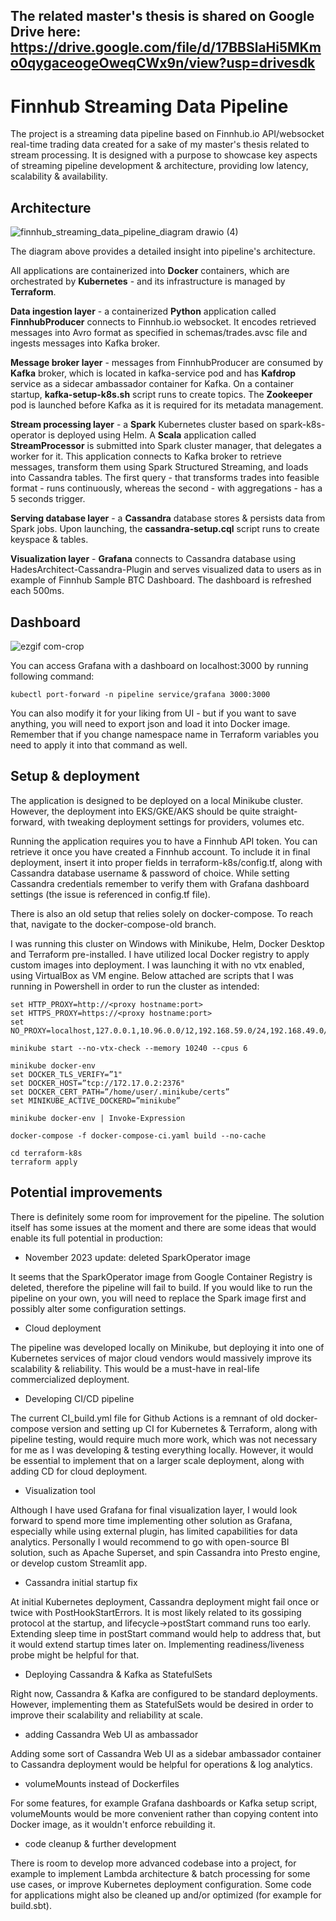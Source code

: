 The related master's thesis is shared on Google Drive here:  https://drive.google.com/file/d/17BBSlaHi5MKmo0qygaceogeOweqCWx9n/view?usp=drivesdk
---
# Finnhub Streaming Data Pipeline

The project is a streaming data pipeline based on Finnhub.io API/websocket real-time trading data created for a sake of my master's thesis related to stream processing.
It is designed with a purpose to showcase key aspects of streaming pipeline development & architecture, providing low latency, scalability & availability.

## Architecture

![finnhub_streaming_data_pipeline_diagram drawio (4)](https://user-images.githubusercontent.com/75480707/218998119-12d514ef-8e10-40e7-a638-afaa728e6b4f.png)

The diagram above provides a detailed insight into pipeline's architecture. 

All applications are containerized into **Docker** containers, which are orchestrated by **Kubernetes** - and its infrastructure is managed by **Terraform**.

**Data ingestion layer** - a containerized **Python** application called **FinnhubProducer** connects to Finnhub.io websocket. It encodes retrieved messages into Avro format as specified in schemas/trades.avsc file and ingests messages into Kafka broker.

**Message broker layer** - messages from FinnhubProducer are consumed by **Kafka** broker, which is located in kafka-service pod and has **Kafdrop** service as a sidecar ambassador container for Kafka. On a container startup, **kafka-setup-k8s.sh** script runs to create topics. The **Zookeeper** pod is launched before Kafka as it is required for its metadata management.

**Stream processing layer** - a **Spark** Kubernetes cluster based on spark-k8s-operator is deployed using Helm. A **Scala** application called **StreamProcessor** is submitted into Spark cluster manager, that delegates a worker for it. This application connects to Kafka broker to retrieve messages, transform them using Spark Structured Streaming, and loads into Cassandra tables. The first query - that transforms trades into feasible format - runs continuously, whereas the second - with aggregations - has a 5 seconds trigger.

**Serving database layer** - a **Cassandra** database stores & persists data from Spark jobs. Upon launching, the **cassandra-setup.cql** script runs to create keyspace & tables.

**Visualization layer** - **Grafana** connects to Cassandra database using HadesArchitect-Cassandra-Plugin and serves visualized data to users as in example of Finnhub Sample BTC Dashboard. The dashboard is refreshed each 500ms.

## Dashboard

![ezgif com-crop](https://user-images.githubusercontent.com/75480707/219054392-5cc6a3e6-b034-4e75-8cb5-3baafe001149.gif)

You can access Grafana with a dashboard on localhost:3000 by running following command:
```
kubectl port-forward -n pipeline service/grafana 3000:3000
```
You can also modify it for your liking from UI - but if you want to save anything, you will need to export json and load it into Docker image.
Remember that if you change namespace name in Terraform variables you need to apply it into that command as well.

## Setup & deployment

The application is designed to be deployed on a local Minikube cluster. However, the deployment into EKS/GKE/AKS should be quite straight-forward, with tweaking deployment settings for providers, volumes etc.

Running the application requires you to have a Finnhub API token. You can retrieve it once you have created a Finnhub account. To include it in final deployment, insert it into proper fields in terraform-k8s/config.tf, along with Cassandra database username & password of choice. While setting Cassandra credentials remember to verify them with Grafana dashboard settings (the issue is referenced in config.tf file).

There is also an old setup that relies solely on docker-compose. To reach that, navigate to the docker-compose-old branch.

I was running this cluster on Windows with Minikube, Helm, Docker Desktop and Terraform pre-installed. I have utilized local Docker registry to apply custom images into deployment. I was launching it with no vtx enabled, using VirtualBox as VM engine. Below attached are scripts that I was running in Powershell in order to run the cluster as intended:

```
set HTTP_PROXY=http://<proxy hostname:port>
set HTTPS_PROXY=https://<proxy hostname:port>
set NO_PROXY=localhost,127.0.0.1,10.96.0.0/12,192.168.59.0/24,192.168.49.0/24,192.168.39.0/24

minikube start --no-vtx-check --memory 10240 --cpus 6

minikube docker-env
set DOCKER_TLS_VERIFY=”1"
set DOCKER_HOST=”tcp://172.17.0.2:2376"
set DOCKER_CERT_PATH=”/home/user/.minikube/certs”
set MINIKUBE_ACTIVE_DOCKERD=”minikube”

minikube docker-env | Invoke-Expression

docker-compose -f docker-compose-ci.yaml build --no-cache

cd terraform-k8s
terraform apply
```

## Potential improvements

There is definitely some room for improvement for the pipeline. The solution itself has some issues at the moment and there are some ideas that would enable its full potential in production:

- November 2023 update: deleted SparkOperator image

It seems that the SparkOperator image from Google Container Registry is deleted, therefore the pipeline will fail to build. If you would like to run the pipeline on your own, you will need to replace the Spark image first and possibly alter some configuration settings.

- Cloud deployment

The pipeline was developed locally on Minikube, but deploying it into one of Kubernetes services of major cloud vendors would massively improve its scalability & reliability. This would be a must-have in real-life commercialized deployment.

- Developing CI/CD pipeline

The current CI_build.yml file for Github Actions is a remnant of old docker-compose version and setting up CI for Kubernetes & Terraform, along with pipeline testing, would require much more work, which was not necessary for me as I was developing & testing everything locally. However, it would be essential to implement that on a larger scale deployment, along with adding CD for cloud deployment.

- Visualization tool

Although I have used Grafana for final visualization layer, I would look forward to spend more time implementing other solution as Grafana, especially while using external plugin, has limited capabilities for data analytics. Personally I would recommend to go with open-source BI solution, such as Apache Superset, and spin Cassandra into Presto engine, or develop custom Streamlit app.

- Cassandra initial startup fix

At initial Kubernetes deployment, Cassandra deployment might fail once or twice with PostHookStartErrors. It is most likely related to its gossiping protocol at the startup, and lifecycle->postStart command runs too early. Extending sleep time in postStart command would help to address that, but it would extend startup times later on. Implementing readiness/liveness probe might be helpful for that.

- Deploying Cassandra & Kafka as StatefulSets

Right now, Cassandra & Kafka are configured to be standard deployments. However, implementing them as StatefulSets would be desired in order to improve their scalability and reliability at scale.

- adding Cassandra Web UI as ambassador

Adding some sort of Cassandra Web UI as a sidebar ambassador container to Cassandra deployment would be helpful for operations & log analytics.

- volumeMounts instead of Dockerfiles

For some features, for example Grafana dashboards or Kafka setup script, volumeMounts would be more convenient rather than copying content into Docker image, as it wouldn't enforce rebuilding it.

- code cleanup & further development

There is room to develop more advanced codebase into a project, for example to implement Lambda architecture & batch processing for some use cases, or improve Kubernetes deployment configuration. Some code for applications might also be cleaned up and/or optimized (for example for build.sbt).
